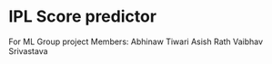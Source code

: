 # IPL Score predictor
For ML Group project 
Members:
    Abhinaw Tiwari
    Asish Rath
    Vaibhav Srivastava